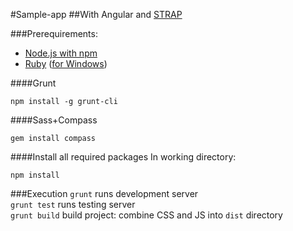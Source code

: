 #Sample-app
##With Angular and [STRAP](https://github.com/pfrankov/STRAP)

###Prerequirements:
* [Node.js with npm](http://nodejs.org/)
* [Ruby](https://www.ruby-lang.org) ([for Windows](http://rubyinstaller.org/))

####Grunt
```shell
npm install -g grunt-cli
```
####Sass+Compass
```shell
gem install compass
```
####Install all required packages
In working directory:
```shell
npm install
```

###Execution
`grunt` runs development server  
`grunt test` runs testing server  
`grunt build` build project: combine CSS and JS into `dist` directory